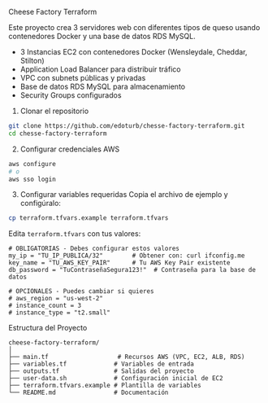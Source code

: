 Cheese Factory Terraform

Este proyecto crea 3 servidores web con diferentes tipos de queso usando contenedores Docker y una base de datos RDS MySQL.

- 3 Instancias EC2 con contenedores Docker (Wensleydale, Cheddar, Stilton)
- Application Load Balancer para distribuir tráfico
- VPC con subnets públicas y privadas
- Base de datos RDS MySQL para almacenamiento
- Security Groups configurados



1. Clonar el repositorio
```bash
git clone https://github.com/edoturb/chesse-factory-terraform.git
cd chesse-factory-terraform
```

2. Configurar credenciales AWS
```bash
aws configure
# o
aws sso login
```

3. Configurar variables requeridas
Copia el archivo de ejemplo y configúralo:
```bash
cp terraform.tfvars.example terraform.tfvars
```

Edita `terraform.tfvars` con tus valores:
```hcl
# OBLIGATORIAS - Debes configurar estos valores
my_ip = "TU_IP_PUBLICA/32"        # Obtener con: curl ifconfig.me
key_name = "TU_AWS_KEY_PAIR"      # Tu AWS Key Pair existente
db_password = "TuContraseñaSegura123!"  # Contraseña para la base de datos

# OPCIONALES - Puedes cambiar si quieres
# aws_region = "us-west-2"
# instance_count = 3
# instance_type = "t2.small"
```



Estructura del Proyecto

```
cheese-factory-terraform/
│
├── main.tf                   # Recursos AWS (VPC, EC2, ALB, RDS)
├── variables.tf             # Variables de entrada
├── outputs.tf               # Salidas del proyecto
├── user-data.sh             # Configuración inicial de EC2
├── terraform.tfvars.example # Plantilla de variables
└── README.md                # Documentación
```


